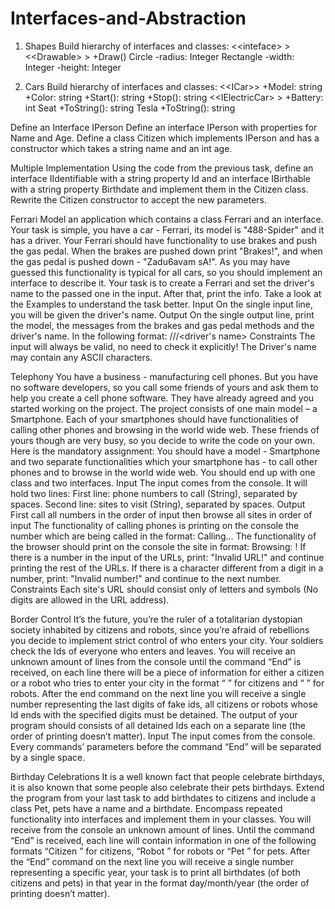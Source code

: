 # Interfaces-and-Abstraction

1. Shapes
Build hierarchy of interfaces and classes:
&lt;&lt;inteface&gt;
&gt;
&lt;&lt;Drawable&gt;
&gt;
+Draw()
Circle
-radius: Integer
Rectangle
-width: Integer
-height: Integer

2. Cars
Build hierarchy of interfaces and classes:
&lt;&lt;ICar&gt;&gt;
+Model: string
+Color: string
+Start(): string
+Stop(): string
&lt;&lt;IElectricCar&gt;
&gt;
+Battery: int
Seat
+ToString(): string
Tesla
+ToString(): string

Define an Interface IPerson
Define an interface IPerson with properties for Name and Age. Define a class Citizen which implements IPerson and has a constructor which takes a string name and an int age.

Multiple Implementation
Using the code from the previous task, define an interface IIdentifiable with a string property Id and an interface IBirthable with a string property Birthdate and implement them in the Citizen class. Rewrite the Citizen constructor to accept the new parameters.

Ferrari
Model an application which contains a class Ferrari and an interface. Your task is simple, you have a car - Ferrari, its model is "488-Spider" and it has a driver. Your Ferrari should have functionality to use brakes and push the gas pedal. When the brakes are pushed down print "Brakes!", and when the gas pedal is pushed down - "Zadu6avam sA!". As you may have guessed this functionality is typical for all cars, so you should implement an interface to describe it. 
Your task is to create a Ferrari and set the driver's name to the passed one in the input. After that, print the info. Take a look at the Examples to understand the task better.
Input
On the single input line, you will be given the driver's name.
Output
On the single output line, print the model, the messages from the brakes and gas pedal methods and the driver's name. In the following format:
<model>/<brakes>/<gas pedal>/<driver's name>
Constraints
The input will always be valid, no need to check it explicitly! The Driver's name may contain any ASCII characters.

Telephony
You have a business - manufacturing cell phones. But you have no software developers, so you call some friends of yours and ask them to help you create a cell phone software. They have already agreed and you started working on the project. The project consists of one main model – a Smartphone. Each of your smartphones should have functionalities of calling other phones and browsing in the world wide web.
These friends of yours though are very busy, so you decide to write the code on your own. Here is the mandatory assignment:
You should have a model - Smartphone and two separate functionalities which your smartphone has - to call other phones and to browse in the world wide web. You should end up with one class and two interfaces.
Input
The input comes from the console. It will hold two lines:
First line: phone numbers to call (String), separated by spaces.
Second line: sites to visit (String), separated by spaces.
Output
First call all numbers in the order of input then browse all sites in order of input
The functionality of calling phones is printing on the console the number which are being called in the format:
Calling... <number>
The functionality of the browser should print on the console the site in format:
Browsing: <site>!
If there is a number in the input of the URLs, print: "Invalid URL!" and continue printing the rest of the URLs.
If there is a character different from a digit in a number, print: "Invalid number!" and continue to the next number.
Constraints
Each site's URL should consist only of letters and symbols (No digits are allowed in the URL address).

Border Control
It’s the future, you’re the ruler of a totalitarian dystopian society inhabited by citizens and robots, since you’re afraid of rebellions you decide to implement strict control of who enters your city. Your soldiers check the Ids of everyone who enters and leaves.
You will receive an unknown amount of lines from the console until the command “End” is received, on each line there will be a piece of information for either a citizen or a robot who tries to enter your city in the format “<name> <age> <id>” for citizens and “<model> <id>” for robots. After the end command on the next line you will receive a single number representing the last digits of fake ids, all citizens or robots whose Id ends with the specified digits must be detained.
The output of your program should consists of all detained Ids each on a separate line (the order of printing doesn’t matter).
Input
The input comes from the console. Every commands’ parameters before the command “End” will be separated by a single space.

Birthday Celebrations
It is a well known fact that people celebrate birthdays, it is also known that some people also celebrate their pets birthdays. Extend the program from your last task to add birthdates to citizens and include a class Pet, pets have a name and a birthdate. Encompass repeated functionality into interfaces and implement them in your classes. 
You will receive from the console an unknown amount of lines. Until the command “End” is received, each line will contain information in one of the following formats “Citizen <name> <age> <id> <birthdate>” for citizens, “Robot <model> <id>” for robots or “Pet <name> <birthdate>” for pets. After the “End” command on the next line you will receive a single number representing a specific year, your task is to print all birthdates (of both citizens and pets) in that year in the format day/month/year (the order of printing doesn’t matter).
